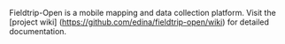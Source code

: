 Fieldtrip-Open is a mobile mapping and data collection platform.  Visit the [project wiki] (https://github.com/edina/fieldtrip-open/wiki) for detailed documentation.
